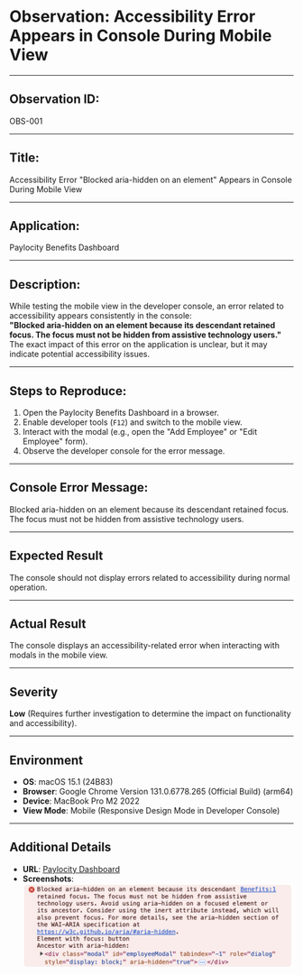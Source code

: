 # Observation: Accessibility Error Appears in Console During Mobile View

---

## Observation ID:
OBS-001

---

## Title:
Accessibility Error "Blocked aria-hidden on an element" Appears in Console During Mobile View

---

## Application:
Paylocity Benefits Dashboard

---

## Description:
While testing the mobile view in the developer console, an error related to accessibility appears consistently in the console:  
**"Blocked aria-hidden on an element because its descendant retained focus. The focus must not be hidden from assistive technology users."**  
The exact impact of this error on the application is unclear, but it may indicate potential accessibility issues.

---

## Steps to Reproduce:
1. Open the Paylocity Benefits Dashboard in a browser.
2. Enable developer tools (`F12`) and switch to the mobile view.
3. Interact with the modal (e.g., open the "Add Employee" or "Edit Employee" form).
4. Observe the developer console for the error message.

---

## Console Error Message:
Blocked aria-hidden on an element because its descendant retained focus. The focus must not be hidden from assistive technology users.

---

## Expected Result
The console should not display errors related to accessibility during normal operation.

---

## Actual Result
The console displays an accessibility-related error when interacting with modals in the mobile view.

---

## Severity
**Low** (Requires further investigation to determine the impact on functionality and accessibility).

---

## Environment
- **OS**: macOS 15.1 (24B83)  
- **Browser**: Google Chrome Version 131.0.6778.265 (Official Build) (arm64)  
- **Device**: MacBook Pro M2 2022  
- **View Mode**: Mobile (Responsive Design Mode in Developer Console)

---

## Additional Details
- **URL**: [Paylocity Dashboard](https://wmxrwq14uc.execute-api.us-east-1.amazonaws.com/Prod/Account/Login)
- **Screenshots**:  
  ![Accessibility Error in Console](../screenshots/BUG-OBS-001.png)  
